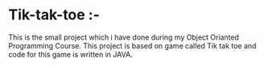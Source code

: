 # Tik-tak-toe :- 

This is the small project which i have done during my Object Orianted Programming Course. This project is based on game called Tik tak toe 
and code for this game is written in JAVA.
